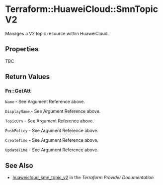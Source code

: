 # Terraform::HuaweiCloud::SmnTopicV2

Manages a V2 topic resource within HuaweiCloud.

## Properties

TBC

## Return Values

### Fn::GetAtt

`Name` - See Argument Reference above.

`DisplayName` - See Argument Reference above.

`TopicUrn` - See Argument Reference above.

`PushPolicy` - See Argument Reference above.

`CreateTime` - See Argument Reference above.

`UpdateTime` - See Argument Reference above.

## See Also

* [huaweicloud_smn_topic_v2](https://www.terraform.io/docs/providers/huaweicloud/r/smn_topic_v2.html) in the _Terraform Provider Documentation_